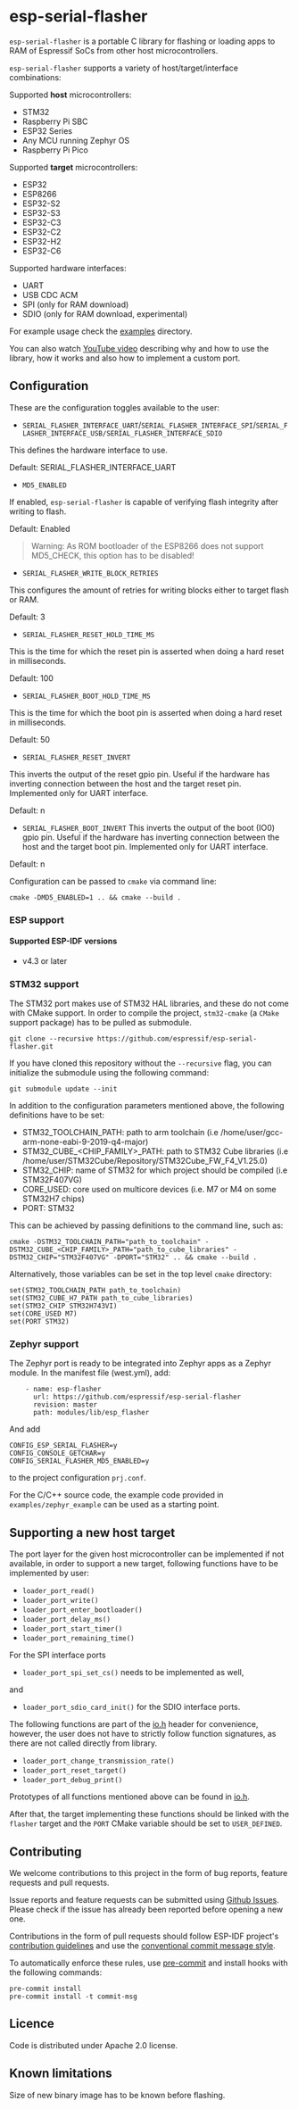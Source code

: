 # esp-serial-flasher

`esp-serial-flasher` is a portable C library for flashing or loading apps to RAM of Espressif SoCs from other host microcontrollers.

`esp-serial-flasher` supports a variety of host/target/interface combinations:

Supported **host** microcontrollers:

- STM32
- Raspberry Pi SBC
- ESP32 Series
- Any MCU running Zephyr OS
- Raspberry Pi Pico

Supported **target** microcontrollers:

- ESP32
- ESP8266
- ESP32-S2
- ESP32-S3
- ESP32-C3
- ESP32-C2
- ESP32-H2
- ESP32-C6

Supported hardware interfaces:
- UART
- USB CDC ACM
- SPI (only for RAM download)
- SDIO (only for RAM download, experimental)

For example usage check the [examples](/examples) directory.

You can also watch [YouTube video](https://www.youtube.com/watch?v=hYqkOew8y8w) describing why and how to use the library, how it works and also how to implement a custom port.

## Configuration

These are the configuration toggles available to the user:

* `SERIAL_FLASHER_INTERFACE_UART`/`SERIAL_FLASHER_INTERFACE_SPI`/`SERIAL_FLASHER_INTERFACE_USB/SERIAL_FLASHER_INTERFACE_SDIO`

This defines the hardware interface to use.

Default: SERIAL_FLASHER_INTERFACE_UART

* `MD5_ENABLED`

If enabled, `esp-serial-flasher` is capable of verifying flash integrity after writing to flash.

Default: Enabled
> Warning: As ROM bootloader of the ESP8266 does not support MD5_CHECK, this option has to be disabled!

* `SERIAL_FLASHER_WRITE_BLOCK_RETRIES`

This configures the amount of retries for writing blocks either to target flash or RAM.

Default: 3

* `SERIAL_FLASHER_RESET_HOLD_TIME_MS`

This is the time for which the reset pin is asserted when doing a hard reset in milliseconds.

Default: 100

* `SERIAL_FLASHER_BOOT_HOLD_TIME_MS`

This is the time for which the boot pin is asserted when doing a hard reset in milliseconds.

Default: 50

* `SERIAL_FLASHER_RESET_INVERT`

This inverts the output of the reset gpio pin. Useful if the hardware has inverting connection
between the host and the target reset pin. Implemented only for UART interface.

Default: n

* `SERIAL_FLASHER_BOOT_INVERT`
This inverts the output of the boot (IO0) gpio pin. Useful if the hardware has inverting connection
between the host and the target boot pin. Implemented only for UART interface.

Default: n

Configuration can be passed to `cmake` via command line:

```
cmake -DMD5_ENABLED=1 .. && cmake --build .
```

### ESP support

#### Supported ESP-IDF versions
- v4.3 or later

### STM32 support

The STM32 port makes use of STM32 HAL libraries, and these do not come with CMake support. In order to compile the project, `stm32-cmake` (a `CMake` support package) has to be pulled as submodule.

```
git clone --recursive https://github.com/espressif/esp-serial-flasher.git
```

If you have cloned this repository without the `--recursive` flag, you can initialize the submodule using the following command:

```
git submodule update --init
```

In addition to the configuration parameters mentioned above, the following definitions have to be set:

- STM32_TOOLCHAIN_PATH: path to arm toolchain (i.e /home/user/gcc-arm-none-eabi-9-2019-q4-major)
- STM32_CUBE_<CHIP_FAMILY>_PATH: path to STM32 Cube libraries (i.e /home/user/STM32Cube/Repository/STM32Cube_FW_F4_V1.25.0)
- STM32_CHIP: name of STM32 for which project should be compiled (i.e STM32F407VG)
- CORE_USED: core used on multicore devices (i.e. M7 or M4 on some STM32H7 chips)
- PORT: STM32

This can be achieved by passing definitions to the command line, such as:

```
cmake -DSTM32_TOOLCHAIN_PATH="path_to_toolchain" -DSTM32_CUBE_<CHIP_FAMILY>_PATH="path_to_cube_libraries" -DSTM32_CHIP="STM32F407VG" -DPORT="STM32" .. && cmake --build .
```

Alternatively, those variables can be set in the top level `cmake` directory:

```
set(STM32_TOOLCHAIN_PATH path_to_toolchain)
set(STM32_CUBE_H7_PATH path_to_cube_libraries)
set(STM32_CHIP STM32H743VI)
set(CORE_USED M7)
set(PORT STM32)
```

### Zephyr support

The Zephyr port is ready to be integrated into Zephyr apps as a Zephyr module. In the manifest file (west.yml), add:

```
    - name: esp-flasher
      url: https://github.com/espressif/esp-serial-flasher
      revision: master
      path: modules/lib/esp_flasher
```

And add

```
CONFIG_ESP_SERIAL_FLASHER=y
CONFIG_CONSOLE_GETCHAR=y
CONFIG_SERIAL_FLASHER_MD5_ENABLED=y
```

to the project configuration `prj.conf`.

For the C/C++ source code, the example code provided in `examples/zephyr_example` can be used as a starting point.

## Supporting a new host target

The port layer for the given host microcontroller can be implemented if not available, in order to support a new target, following functions have to be implemented by user:

- `loader_port_read()`
- `loader_port_write()`
- `loader_port_enter_bootloader()`
- `loader_port_delay_ms()`
- `loader_port_start_timer()`
- `loader_port_remaining_time()`

For the SPI interface ports
- `loader_port_spi_set_cs()`
needs to be implemented as well,

and
- `loader_port_sdio_card_init()`
for the SDIO interface ports.

The following functions are part of the [io.h](include/io.h) header for convenience, however, the user does not have to strictly follow function signatures, as there are not called directly from library.

- `loader_port_change_transmission_rate()`
- `loader_port_reset_target()`
- `loader_port_debug_print()`

Prototypes of all functions mentioned above can be found in [io.h](include/io.h).

After that, the target implementing these functions should be linked with the `flasher` target and the `PORT` CMake variable should be set to `USER_DEFINED`.

## Contributing

We welcome contributions to this project in the form of bug reports, feature requests and pull requests.

Issue reports and feature requests can be submitted using [Github Issues](https://github.com/espressif/esp-serial-flasher/issues). Please check if the issue has already been reported before opening a new one.

Contributions in the form of pull requests should follow ESP-IDF project's [contribution guidelines](https://docs.espressif.com/projects/esp-idf/en/latest/esp32/contribute/style-guide.html) and use the [conventional commit message style](https://www.conventionalcommits.org/en/v1.0.0/).

To automatically enforce these rules, use [pre-commit](https://pre-commit.com/) and install hooks with the following commands:
```
pre-commit install
pre-commit install -t commit-msg
```

## Licence

Code is distributed under Apache 2.0 license.

## Known limitations

Size of new binary image has to be known before flashing.
